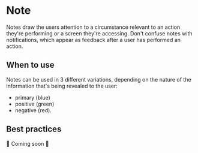 # Note

Notes draw the users attention to a circumstance relevant to an action they're performing or a screen they're accessing. Don't confuse notes with notifications, which appear as feedback after a user has performed an action.

## When to use

Notes can be used in 3 different variations, depending on the nature of the information that's being revealed to the user:

- primary (blue)
- positive (green)
- negative (red).

## Best practices

📝 Coming soon 🐬
